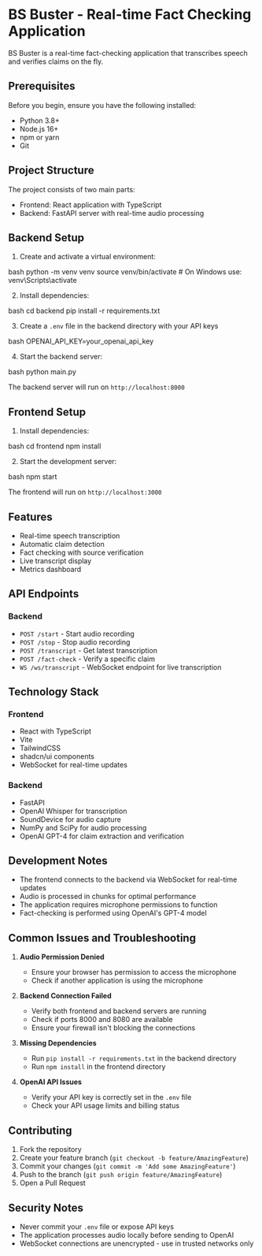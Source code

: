 # BS Buster - Real-time Fact Checking Application

BS Buster is a real-time fact-checking application that transcribes speech and verifies claims on the fly.

## Prerequisites

Before you begin, ensure you have the following installed:

- Python 3.8+
- Node.js 16+
- npm or yarn
- Git

## Project Structure

The project consists of two main parts:

- Frontend: React application with TypeScript
- Backend: FastAPI server with real-time audio processing

## Backend Setup

1. Create and activate a virtual environment:

bash
python -m venv venv
source venv/bin/activate # On Windows use: venv\Scripts\activate

2. Install dependencies:

bash
cd backend
pip install -r requirements.txt

3. Create a `.env` file in the backend directory with your API keys

bash
OPENAI_API_KEY=your_openai_api_key

4. Start the backend server:

bash
python main.py

The backend server will run on `http://localhost:8000`

## Frontend Setup

1. Install dependencies:

bash
cd frontend
npm install

2. Start the development server:

bash
npm start

The frontend will run on `http://localhost:3000`

## Features

- Real-time speech transcription
- Automatic claim detection
- Fact checking with source verification
- Live transcript display
- Metrics dashboard

## API Endpoints

### Backend

- `POST /start` - Start audio recording
- `POST /stop` - Stop audio recording
- `POST /transcript` - Get latest transcription
- `POST /fact-check` - Verify a specific claim
- `WS /ws/transcript` - WebSocket endpoint for live transcription

## Technology Stack

### Frontend

- React with TypeScript
- Vite
- TailwindCSS
- shadcn/ui components
- WebSocket for real-time updates

### Backend

- FastAPI
- OpenAI Whisper for transcription
- SoundDevice for audio capture
- NumPy and SciPy for audio processing
- OpenAI GPT-4 for claim extraction and verification

## Development Notes

- The frontend connects to the backend via WebSocket for real-time updates
- Audio is processed in chunks for optimal performance
- The application requires microphone permissions to function
- Fact-checking is performed using OpenAI's GPT-4 model

## Common Issues and Troubleshooting

1. **Audio Permission Denied**

   - Ensure your browser has permission to access the microphone
   - Check if another application is using the microphone

2. **Backend Connection Failed**

   - Verify both frontend and backend servers are running
   - Check if ports 8000 and 8080 are available
   - Ensure your firewall isn't blocking the connections

3. **Missing Dependencies**

   - Run `pip install -r requirements.txt` in the backend directory
   - Run `npm install` in the frontend directory

4. **OpenAI API Issues**
   - Verify your API key is correctly set in the `.env` file
   - Check your API usage limits and billing status

## Contributing

1. Fork the repository
2. Create your feature branch (`git checkout -b feature/AmazingFeature`)
3. Commit your changes (`git commit -m 'Add some AmazingFeature'`)
4. Push to the branch (`git push origin feature/AmazingFeature`)
5. Open a Pull Request

## Security Notes

- Never commit your `.env` file or expose API keys
- The application processes audio locally before sending to OpenAI
- WebSocket connections are unencrypted - use in trusted networks only
